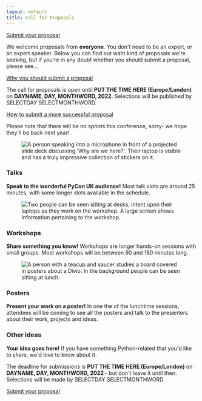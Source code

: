 ```yaml
---
layout: default
title: Call for Proposals
---
```


<a class="button" color="yellow" href="https://pretalx.com/pyconuk-2022/cfp" target="_blank">Submit your proposal</a>

<p>We welcome proposals from <strong>everyone</strong>. You don't need to be an expert, or an expert speaker. Below you can find out waht kind of proposals we're seeking, but if you're in any doubt whether you should submit a proposal, please see...

<a class="btn btn-danger btn-block" href="/call-proposals/why-you-should-submit-proposal/">Why you should submit a proposal</a>

<p>The call for proposals is open until <strong>PUT THE TIME HERE (Europe/London)</strong> on <strong>DAYNAME, DAY, MONTHWORD, 2022</strong>. Selections will be published by SELECTDAY SELECTMONTHWORD.

<a class="btn btn-warning btn-block" href="/call-proposals/proposal-submission-advice/">How to submit a more successful proposal</a>

<p>Please note that there will be no sprints this conference, sorry- we hope they'll be back next year!

<style>
  .box_cfp figure {
    float: right;
    max-width: 250px;
    margin-left: 1em;
    margin-bottom: 1em;
  }

  .box_cfp h3 {
    margin-top: 0;
    margin-bottom: 0.5em;
  }

  .box_cfp p:nth-child(3) {
    margin-top: 0.5em;
  }

  h2 {
    margin-top: 3em;
  }
</style>

<div class="box box_blue">
  <figure>
    <img src="/images/mikey_talk.jpg" alt="A person speaking into a microphone in front of a projected slide deck discussing 'Why are we here?'. Their laptop is visible and has a truly impressive collection of stickers on it.">
  </figure>

  <h3>Talks</h3>
  <p><strong>Speak to the wonderful PyCon UK audience!</strong> Most talk slots are around 25 minutes, with some longer slots available in the schedule.</p>
</div>

<div class="box box_red">
  <figure>
    <img src="/images/workshop.jpg" alt="Two people can be seen sitting at desks, intent upon their laptops as they work on the workshop. A large screen shows information pertaining to the workshop.">
  </figure>

  <h3>Workshops</h3>
  <p><strong>Share something you know!</strong> Workshops are longer hands-on sessions with small groups. Most workshops will be between 90 and 180 minutes long.</p>
</div>

<div class="box box_yellow">
  <figure>
    <img src="/images/posters.jpg" alt="A person with a teacup and saucer studies a board covered in posters about a Divio. In the background people can be seen sitting at lunch.">
  </figure>

  <h3>Posters</h3>
  <p><strong>Present your work on a poster!</strong> In one the of the lunchtime sessions, attendees will be coming to see all the posters and talk to the presenters about their work, projects and ideas.</p>
</div>

<div class="box box_blue">
  <h3>Other ideas</h3>
  <p><strong>Your idea goes here!</strong> If you have something Python-related that you'd like to share, we'd love to know about it.</p>
</div>

<div class="box box_red">
  <p>The deadline for submissions is <strong>PUT THE TIME HERE (Europe/London)</strong> on <strong>DAYNAME, DAY, MONTHWORD, 2022 </strong>- but don't leave it until then. Selections will be made by SELECTDAY SELECTMONTHWORD.</p>
  <a href="https://pretalx.com/pyconuk-2022/cfp" target="_blank" class="btn btn-warning btn-lg btn-block">Submit your proposal</a>
</div>
